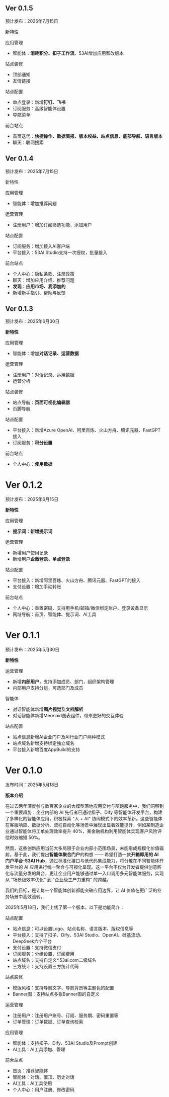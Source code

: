## Ver 0.1.5

预计发布：2025年7月15日

新特性

应用管理

* 智能体：**消耗积分、扣子工作流**、53AI增加应用智改版本

站点装修

* 顶部通知
* 友情链接

站点配置

* 单点登录：新增**钉钉、飞书**
* 订阅服务：高级智能体设置
* 导航菜单

前台站点

* 首页迭代：**快捷操作、数据简报、版本权益、站点信息、底部导航、语言版本**
* 聊天：联网搜索

## Ver 0.1.4

预计发布：2025年7月15日

新特性

应用管理

* 智能体：增加推荐问题

运营管理

* 注册用户：增加订阅筛选功能、添加用户

站点配置

* 订阅服务：增加接入AI客户端
* 平台接入：53AI Studio支持一次授权，批量接入

前台站点

* 个人中心：隐私条款、注册政策
* 聊天：增加应用介绍、推荐问题
* **发现：应用市场、我添加的**
* 新增新手指引、帮助与反馈

## Ver 0.1.3

预计发布：2025年6月30日

**新特性**

应用管理

* 智能体：增加**对话记录、运营数据**

运营管理

* 注册用户：对话记录、运用数据
* 运营分析

站点装修

* 站点导航：**页面可视化编辑器**
* 页脚导航

站点配置

* 平台接入：新增Azure OpenAI、阿里百炼、火山方舟、腾讯元器、FastGPT接入
* 订阅服务：**积分设置**

前台站点

* 个人中心：**使用数据**

# Ver 0.1.2

预计发布：2025年6月15日

**新特性**

应用管理

* **提示词：新增提示词**

运营管理

* 新增用户使用记录
* 新增用户**企微登录、单点登录**

站点配置

* 平台接入：新增阿里百炼、火山方舟、腾讯元器、FastGPT的接入
* 支付设置：增加手动转账

前台站点

* 个人中心：重置密码、支持用手机/邮箱/微信绑定账户、登录设备显示
* 网址导航：首页、智能体、提示词、AI工具

# Ver 0.1.1

预计发布：2025年5月30日

**新特性**

运营管理

* 新增**内部用户**，支持添加成员、部门，组织架构管理
* 内部用户支持分组，可选部门及成员

智能体

* 对话智能体新增**图片视觉**及**文档解析**
* 对话智能体新增Mermaid图表组件，带来更好的交互体验

站点配置

* 站点信息新增AI企业门户及AI行业门户两种模式
* 站点域名新增支持绑定独立域名
* 平台接入新增百度AppBuild的支持

# Ver 0.1.0

发布时间：2025年5月18日

**版本介绍**

在过去两年深度参与数百家企业的大模型落地应用交付与陪跑服务中，我们洞察到一个重要趋势：企业内部的 AI 先行者已通过扣子、Dify 等智能体开发平台，构建了多样化的智能体应用，积极探索 "人 + AI" 协同模式下的效率革新。这些智能体在客服响应、数据分析、流程自动化等场景中展现出显著效能提升，例如某制造企业通过智能体将工单处理效率提升 40%，某金融机构利用智能体实现客户风险评估时效缩短 50%。

然而，这些创新应用当前大多局限于企业内部小范围场景，未能形成规模化价值辐射。基于此，我们提出**智能体聚合门户**的构想 —— 希望打造一款**开箱即用的 AI 门户平台-53AI Hub**，通过标准化接口与低代码集成能力，将分散在不同智能体开发平台的 AI 应用进行统一聚合与可视化呈现。这一平台不仅为开发者提供创意孵化与流量分发的舞台，更让企业用户能够通过单一入口调用多元智能体服务，实现从 "场景级效率优化" 到 "企业级生产力重构" 的跨越。

我们的目标，是让每一个智能体创新都能突破应用边界，让 AI 价值在更广泛的业务场景中高效流转。

2025年5月18日，我们上线了第一个版本，以下是功能简介：

站点配置

* 站点信息：可以设置Logo、站点名称、语言版本、版权信息等
* 平台接入：支持了扣子、Dify、53AI Studio、OpenAI、硅基流动、DeepSeek六个平台
* 支付设置：支持微信支付
* 订阅服务：分组设置、订阅费用
* 站点域名：支持自定义*.53ai.com二级域名
* 三方统计：支持设置三方统计代码

站点装修

* 模版风格：支持导航文字、导航背景等主题色的配置
* Banner图：支持站点多张Banner图的自定义

运营管理

* 注册用户：注册用户账号、订阅、服务期、密码重置等
* 订单管理：订单数据、订单查询检索

应用管理

* 智能体：支持扣子、Dify、53AI Studio及Prompt创建
* AI工具：AI工具添加、管理

前台站点

* 首页：推荐智能体
* 智能体：对话、置顶、历史对话
* AI工具：AI工具使用
* 个人中心：用户注册、修改密码

